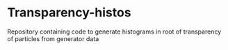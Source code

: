 # Transparency-histos
Repository containing code to generate histograms in root of transparency of particles from generator data
